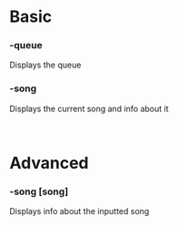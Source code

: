 # Basic

### -queue
Displays the queue

### -song
Displays the current song and info about it

<br>

# Advanced

### -song [song]
Displays info about the inputted song
